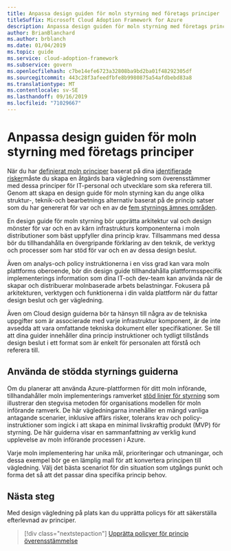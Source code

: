 ```yaml
---
title: Anpassa design guiden för moln styrning med företags principer
titleSuffix: Microsoft Cloud Adoption Framework for Azure
description: Anpassa design guiden för moln styrning med företags principer
author: BrianBlanchard
ms.author: brblanch
ms.date: 01/04/2019
ms.topic: guide
ms.service: cloud-adoption-framework
ms.subservice: govern
ms.openlocfilehash: c7be14efe6723a32808ba9bd2ba01f48292305df
ms.sourcegitcommit: 443c28f3afeedfbfe8b9980875a54afdbebd83a8
ms.translationtype: MT
ms.contentlocale: sv-SE
ms.lasthandoff: 09/16/2019
ms.locfileid: "71029667"
---
```

<!---
I've established policies. How to help developers adopt these policies?
Draft an architecture design guide.

[Aspirational statement] If you're using Azure, you can use one of ours as a starting point. The choose one of the following 6 as a starting point and mold it to fit your policies.
--->

# <a name="align-your-cloud-governance-design-guide-with-corporate-policy"></a>Anpassa design guiden för moln styrning med företags principer

När du har [definierat moln principer](./policy-definition.md) baserat på dina [identifierade risker](./business-risk.md)måste du skapa en åtgärds bara vägledning som överensstämmer med dessa principer för IT-personal och utvecklare som ska referera till. Genom att skapa en design guide för moln styrning kan du ange olika struktur-, teknik-och bearbetnings alternativ baserat på de princip satser som du har genererat för var och en av de [fem styrnings ämnes områden](../governance-disciplines.md).

En design guide för moln styrning bör upprätta arkitektur val och design mönster för var och en av kärn infrastrukturs komponenterna i moln distributioner som bäst uppfyller dina princip krav. Tillsammans med dessa bör du tillhandahålla en övergripande förklaring av den teknik, de verktyg och processer som har stöd för var och en av dessa design beslut.

Även om analys-och policy instruktionerna i en viss grad kan vara moln plattforms oberoende, bör din design guide tillhandahålla plattformsspecifik implementerings information som dina IT-och dev-team kan använda när de skapar och distribuerar molnbaserade arbets belastningar. Fokusera på arkitekturen, verktygen och funktionerna i din valda plattform när du fattar design beslut och ger vägledning.

Även om Cloud design guiderna bör ta hänsyn till några av de tekniska uppgifter som är associerade med varje infrastruktur komponent, är de inte avsedda att vara omfattande tekniska dokument eller specifikationer. Se till att dina guider innehåller dina princip instruktioner och tydligt tillstånds design beslut i ett format som är enkelt för personalen att förstå och referera till.

<!-- markdownlint-enable MD033 -->

## <a name="using-the-actionable-governance-guides"></a>Använda de stödda styrnings guiderna

Om du planerar att använda Azure-plattformen för ditt moln införande, tillhandahåller moln implementerings ramverket [stöd linjer för styrning](../guides/index.md) som illustrerar den stegvisa metoden för organisations modellen för moln införande ramverk. De här vägledningarna innehåller en mängd vanliga antagande scenarier, inklusive affärs risker, tolerans krav och policy-instruktioner som ingick i att skapa en minimal livskraftig produkt (MVP) för styrning. De här guiderna visar en sammanfattning av verklig kund upplevelse av moln införande processen i Azure.

Varje moln implementering har unika mål, prioriteringar och utmaningar, och dessa exempel bör ge en lämplig mall för att konvertera principen till vägledning. Välj det bästa scenariot för din situation som utgångs punkt och forma det så att det passar dina specifika princip behov.

## <a name="next-steps"></a>Nästa steg

Med design vägledning på plats kan du upprätta policys för att säkerställa efterlevnad av principer.

> [!div class="nextstepaction"]
> [Upprätta policyer för princip överensstämmelse](./processes.md)
